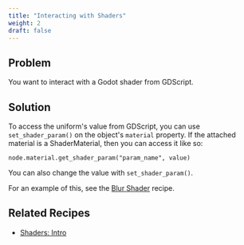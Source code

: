 ```yaml
---
title: "Interacting with Shaders"
weight: 2
draft: false
---
```


## Problem

You want to interact with a Godot shader from GDScript.

## Solution

To access the uniform's value from GDScript, you can use `set_shader_param()` on the object's `material` property. If the attached material is a ShaderMaterial, then you can access it like so:

```gdscript
node.material.get_shader_param("param_name", value)
```

You can also change the value with `set_shader_param()`.

For an example of this, see the [Blur Shader](/godot_recipes/shaders/blur/) recipe.

## Related Recipes

- [Shaders: Intro](/godot_recipes/shaders/intro/)
